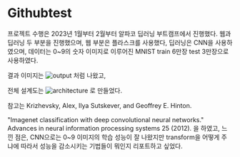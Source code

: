 # Githubtest
 
프로젝트 수행은 2023년 1월부터 2월부터 알파코 딥러닝 부트캠프에서 진행했다. 
웹과 딥러닝 두 부분을 진행했으며, 웹 부분은 플라스크를 사용했다, 딥러닝은 CNN을 사용하였으며, 데이터는 0~9의 숫자 이미지로 이루어진 MNIST train 6만장 test 3만장으로 사용하였다. 


결과 이미지는 
![output](https://github.com/user-attachments/assets/bc546b2e-be6d-478b-a037-b2e49fc15d5e)
처럼 나왔고, 

전체 설계도는 ![architecture](https://github.com/user-attachments/assets/ec670851-1d45-494d-b5f7-fa5d989c9301)
로 만들었다. 

참고는 Krizhevsky, Alex, Ilya Sutskever, and Geoffrey E. Hinton. 

"Imagenet classification with deep convolutional neural networks." Advances in neural information processing systems 25 (2012). 을 하였고, 
느낀 점은, CNN으로는 0~9 이미지의 학습 성능이 잘 나왔지만 transform을 어떻게 주냐에 따라서 성능을 감소시키는 기법들이 뭐인지 리포트하고 싶었다.
